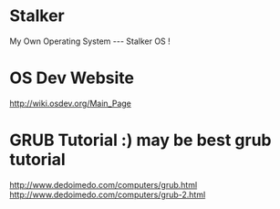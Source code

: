 # Stalker
My Own Operating System --- Stalker OS !

# OS Dev Website
http://wiki.osdev.org/Main_Page

# GRUB Tutorial :) may be best grub tutorial
http://www.dedoimedo.com/computers/grub.html
http://www.dedoimedo.com/computers/grub-2.html

